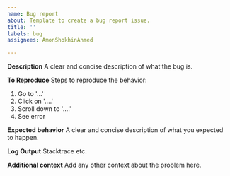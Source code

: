 ```yaml
---
name: Bug report
about: Template to create a bug report issue.
title: ''
labels: bug
assignees: AmonShokhinAhmed

---
```


**Description**
A clear and concise description of what the bug is.

**To Reproduce**
Steps to reproduce the behavior:
1. Go to '...'
2. Click on '....'
3. Scroll down to '....'
4. See error

**Expected behavior**
A clear and concise description of what you expected to happen.

**Log Output**
Stacktrace etc.

**Additional context**
Add any other context about the problem here.
